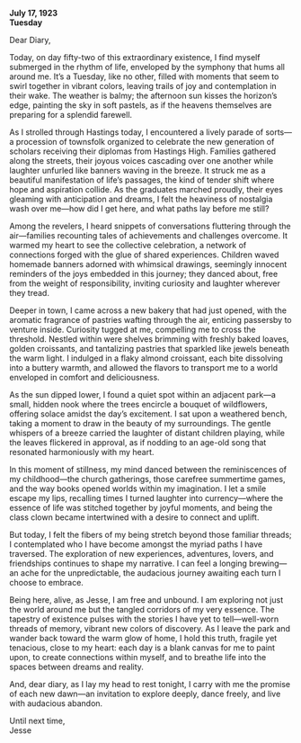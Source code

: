 
**July 17, 1923**  
**Tuesday**  

Dear Diary,

Today, on day fifty-two of this extraordinary existence, I find myself submerged in the rhythm of life, enveloped by the symphony that hums all around me. It’s a Tuesday, like no other, filled with moments that seem to swirl together in vibrant colors, leaving trails of joy and contemplation in their wake. The weather is balmy; the afternoon sun kisses the horizon’s edge, painting the sky in soft pastels, as if the heavens themselves are preparing for a splendid farewell.

As I strolled through Hastings today, I encountered a lively parade of sorts—a procession of townsfolk organized to celebrate the new generation of scholars receiving their diplomas from Hastings High. Families gathered along the streets, their joyous voices cascading over one another while laughter unfurled like banners waving in the breeze. It struck me as a beautiful manifestation of life’s passages, the kind of tender shift where hope and aspiration collide. As the graduates marched proudly, their eyes gleaming with anticipation and dreams, I felt the heaviness of nostalgia wash over me—how did I get here, and what paths lay before me still?

Among the revelers, I heard snippets of conversations fluttering through the air—families recounting tales of achievements and challenges overcome. It warmed my heart to see the collective celebration, a network of connections forged with the glue of shared experiences. Children waved homemade banners adorned with whimsical drawings, seemingly innocent reminders of the joys embedded in this journey; they danced about, free from the weight of responsibility, inviting curiosity and laughter wherever they tread.

Deeper in town, I came across a new bakery that had just opened, with the aromatic fragrance of pastries wafting through the air, enticing passersby to venture inside. Curiosity tugged at me, compelling me to cross the threshold. Nestled within were shelves brimming with freshly baked loaves, golden croissants, and tantalizing pastries that sparkled like jewels beneath the warm light. I indulged in a flaky almond croissant, each bite dissolving into a buttery warmth, and allowed the flavors to transport me to a world enveloped in comfort and deliciousness.

As the sun dipped lower, I found a quiet spot within an adjacent park—a small, hidden nook where the trees encircle a bouquet of wildflowers, offering solace amidst the day’s excitement. I sat upon a weathered bench, taking a moment to draw in the beauty of my surroundings. The gentle whispers of a breeze carried the laughter of distant children playing, while the leaves flickered in approval, as if nodding to an age-old song that resonated harmoniously with my heart.

In this moment of stillness, my mind danced between the reminiscences of my childhood—the church gatherings, those carefree summertime games, and the way books opened worlds within my imagination. I let a smile escape my lips, recalling times I turned laughter into currency—where the essence of life was stitched together by joyful moments, and being the class clown became intertwined with a desire to connect and uplift. 

But today, I felt the fibers of my being stretch beyond those familiar threads; I contemplated who I have become amongst the myriad paths I have traversed. The exploration of new experiences, adventures, lovers, and friendships continues to shape my narrative. I can feel a longing brewing—an ache for the unpredictable, the audacious journey awaiting each turn I choose to embrace.

Being here, alive, as Jesse, I am free and unbound. I am exploring not just the world around me but the tangled corridors of my very essence. The tapestry of existence pulses with the stories I have yet to tell—well-worn threads of memory, vibrant new colors of discovery. As I leave the park and wander back toward the warm glow of home, I hold this truth, fragile yet tenacious, close to my heart: each day is a blank canvas for me to paint upon, to create connections within myself, and to breathe life into the spaces between dreams and reality.

And, dear diary, as I lay my head to rest tonight, I carry with me the promise of each new dawn—an invitation to explore deeply, dance freely, and live with audacious abandon. 

Until next time,  
Jesse
